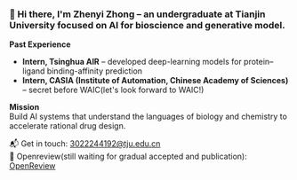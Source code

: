### 🧪 Hi there, I'm Zhenyi Zhong – an undergraduate at Tianjin University focused on AI for bioscience and generative model.

**Past Experience**  
- **Intern, Tsinghua AIR** – developed deep-learning models for protein–ligand binding-affinity prediction  
- **Intern, CASIA (Institute of Automation, Chinese Academy of Sciences)** – secret before WAIC(let's look forward to WAIC!)

**Mission**  
Build AI systems that understand the languages of biology and chemistry to accelerate rational drug design.

📬 Get in touch: [3022244192@tju.edu.cn](mailto:3022244192@tju.edu.cn)  
📄 Openreview(still waiting for gradual accepted and publication): [OpenReview](https://openreview.net/profile?id=%7EZhenyi_Zhong1)
